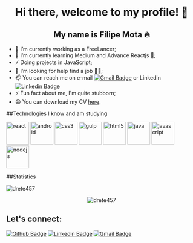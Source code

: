 <p align="center">
  <h1 align="center">  Hi there, welcome to my profile! 👋</h1>
  <h2 align="center">  My name is Filipe Mota 🔥</h2> 
</p>

- 🔭 I’m currently working as a FreeLancer;
- 🌱 I’m currently learning Medium and Advance Reactjs 🤪;
- ⚡ Doing projects in JavaScript;
- 🤔 I’m looking for help find a job 🏋️‍♂️;
- 📫 You can reach me on e-mail [![Gmail Badge](https://img.shields.io/badge/-Gmail-c14438?style=flat-square&logo=Gmail&logoColor=white&link=mailto:nada.geral@gmail.com)](mailto:nada.geral@gmail.com) or Linkedin [![Linkedin Badge](https://img.shields.io/badge/-LinkedIn-blue?style=flat-square&logo=Linkedin&logoColor=white&link=https://www.linkedin.com/in/filipeantoniomota/)](https://www.linkedin.com/in/filipeantoniomota/)
- ⚡ Fun fact about me, I'm quite stubborn;
- 😄 You can download my CV [here](https://github.com/Drete457/Drete457/blob/master/CV%20-%20Filipe%20Mota.pdf "here").

##Technologies I know and am studying
<p align="left">
<img src="https://konpa.github.io/devicon/devicon.git/icons/react/react-original-wordmark.svg" alt="react" width="60" height="60"/>
<img src="https://konpa.github.io/devicon/devicon.git/icons/android/android-original-wordmark.svg" alt="android" width="60" height="60"/>
<img src="https://konpa.github.io/devicon/devicon.git/icons/css3/css3-original-wordmark.svg" alt="css3" width="60" height="60"/>
<img src="https://konpa.github.io/devicon/devicon.git/icons/gulp/gulp-plain.svg" alt="gulp" width="60" height="60"/>
<img src="https://konpa.github.io/devicon/devicon.git/icons/html5/html5-original-wordmark.svg" alt="html5" width="60" height="60"/>
<img src="https://konpa.github.io/devicon/devicon.git/icons/java/java-original-wordmark.svg" alt="java" width="60" height="60"/>
<img src="https://konpa.github.io/devicon/devicon.git/icons/javascript/javascript-original.svg" alt="javascript" width="60" height="60"/>
<img src="https://konpa.github.io/devicon/devicon.git/icons/nodejs/nodejs-original-wordmark.svg" alt="nodejs" width="60" height="60"/>
</p>

##Statistics
<p align="left"> <img src="https://komarev.com/ghpvc/?username=drete457" alt="drete457" /> </p>
<p align="center"><img src="https://github-readme-stats.vercel.app/api?username=drete457&show_icons=true" alt="drete457" /></p>

## Let's connect:
[![Github Badge](https://img.shields.io/badge/-Github-000?style=flat-square&logo=Github&logoColor=white&link=https://github.com/Drete457)](https://github.com/Drete457)
[![Linkedin Badge](https://img.shields.io/badge/-LinkedIn-blue?style=flat-square&logo=Linkedin&logoColor=white&link=https://www.linkedin.com/in/filipeantoniomota/)](https://www.linkedin.com/in/filipeantoniomota/)
[![Gmail Badge](https://img.shields.io/badge/-Gmail-c14438?style=flat-square&logo=Gmail&logoColor=white&link=mailto:nada.geral@gmail.com)](mailto:nada.geral@gmail.com)
